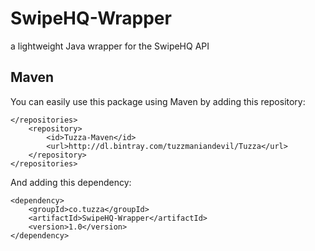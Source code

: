 # SwipeHQ-Wrapper
a lightweight Java wrapper for the SwipeHQ API

## Maven
You can easily use this package using Maven by adding this repository:

```
</repositories>
    <repository>
        <id>Tuzza-Maven</id>
        <url>http://dl.bintray.com/tuzzmaniandevil/Tuzza</url>
    </repository>
</repositories>
```

And adding this dependency:

```
<dependency>
    <groupId>co.tuzza</groupId>
    <artifactId>SwipeHQ-Wrapper</artifactId>
    <version>1.0</version>
</dependency>
```